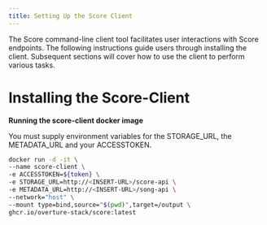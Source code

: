 ```yaml
---
title: Setting Up the Score Client
---
```


The Score command-line client tool facilitates user interactions with Score endpoints. The following instructions guide users through installing the client. Subsequent sections will cover how to use the client to perform various tasks. 
# Installing the Score-Client

**Running the score-client docker image**

You must supply environment variables for the STORAGE_URL, the METADATA_URL and your ACCESSTOKEN.

```bash
docker run -d -it \
--name score-client \
-e ACCESSTOKEN=${token} \
-e STORAGE_URL=http://<INSERT-URL>/score-api \
-e METADATA_URL=http://<INSERT-URL>/song-api \
--network="host" \
--mount type=bind,source="$(pwd)",target=/output \
ghcr.io/overture-stack/score:latest
```
